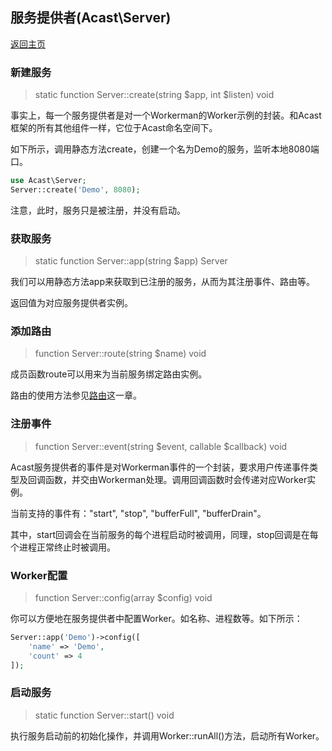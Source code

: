 ## 服务提供者(Acast\\Server)

[返回主页](../Readme.md)

### 新建服务

> static function Server::create(string $app, int $listen) void

事实上，每一个服务提供者是对一个Workerman的Worker示例的封装。和Acast框架的所有其他组件一样，它位于Acast命名空间下。

如下所示，调用静态方法create，创建一个名为Demo的服务，监听本地8080端口。

```php
use Acast\Server;
Server::create('Demo', 8080);
```

注意，此时，服务只是被注册，并没有启动。

### 获取服务

> static function Server::app(string $app) Server

我们可以用静态方法app来获取到已注册的服务，从而为其注册事件、路由等。

返回值为对应服务提供者实例。

### 添加路由

> function Server::route(string $name) void

成员函数route可以用来为当前服务绑定路由实例。

路由的使用方法参见[路由](Router.md)这一章。

### 注册事件

> function Server::event(string $event, callable $callback) void

Acast服务提供者的事件是对Workerman事件的一个封装，要求用户传递事件类型及回调函数，并交由Workerman处理。调用回调函数时会传递对应Worker实例。

当前支持的事件有："start", "stop", "bufferFull", "bufferDrain"。

其中，start回调会在当前服务的每个进程启动时被调用，同理，stop回调是在每个进程正常终止时被调用。

### Worker配置

> function Server::config(array $config) void

你可以方便地在服务提供者中配置Worker。如名称、进程数等。如下所示：

```php
Server::app('Demo')->config([
    'name' => 'Demo',
    'count' => 4
]);
```

### 启动服务

> static function Server::start() void

执行服务启动前的初始化操作，并调用Worker::runAll()方法，启动所有Worker。